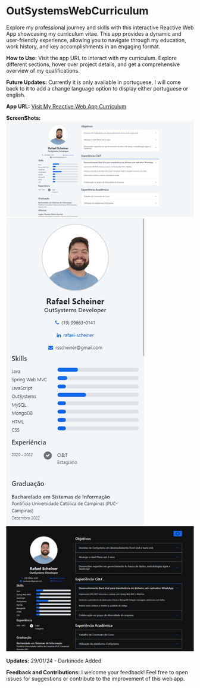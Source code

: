 # OutSystemsWebCurriculum
Explore my professional journey and skills with this interactive Reactive Web App showcasing my curriculum vitae. This app provides a dynamic and user-friendly experience, allowing you to navigate through my education, work history, and key accomplishments in an engaging format.

**How to Use:**
Visit the app URL to interact with my curriculum. Explore different sections, hover over project details, and get a comprehensive overview of my qualifications.

**Future Updates:**
Currently it is only available in portuguese, I will come back to it to add a change language option to display either portuguese or english.

**App URL:**
[Visit My Reactive Web App Curriculum](./AppURL.txt)

**ScreenShots:**
![Preview Web](screenshots/previewweb.png)
![Preview Mobile](screenshots/previewMobile.png)
![Preview Mobile](screenshots/darkmode.png)

**Updates:**
29/01/24 - Darkmode Added

**Feedback and Contributions:**
I welcome your feedback! Feel free to open issues for suggestions or contribute to the improvement of this web app.
